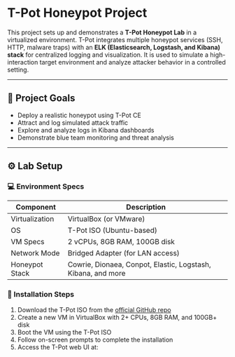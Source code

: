 # T-Pot Honeypot Project

This project sets up and demonstrates a **T-Pot Honeypot Lab** in a virtualized environment. T-Pot integrates multiple honeypot services (SSH, HTTP, malware traps) with an **ELK (Elasticsearch, Logstash, and Kibana) stack** for centralized logging and visualization. It is used to simulate a high-interaction target environment and analyze attacker behavior in a controlled setting.

---

## 📌 Project Goals

- Deploy a realistic honeypot using T-Pot CE
- Attract and log simulated attack traffic
- Explore and analyze logs in Kibana dashboards
- Demonstrate blue team monitoring and threat analysis

---

## ⚙️ Lab Setup

### 💻 Environment Specs

| Component          | Description                       |
|--------------------|-----------------------------------|
| Virtualization     | VirtualBox (or VMware)            |
| OS                 | T-Pot ISO (Ubuntu-based)          |
| VM Specs           | 2 vCPUs, 8GB RAM, 100GB disk       |
| Network Mode       | Bridged Adapter (for LAN access)  |
| Honeypot Stack     | Cowrie, Dionaea, Conpot, Elastic, Logstash, Kibana, and more |

### 🔽 Installation Steps

1. Download the T-Pot ISO from the [official GitHub repo](https://github.com/telekom-security/tpotce/releases)
2. Create a new VM in VirtualBox with 2+ CPUs, 8GB RAM, and 100GB+ disk
3. Boot the VM using the T-Pot ISO
4. Follow on-screen prompts to complete the installation
5. Access the T-Pot web UI at:

